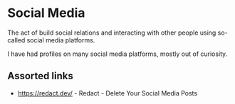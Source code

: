 # Social Media

The act of build social relations and interacting with other people using so-called social media platforms.

I have had profiles on many social media platforms, mostly out of curiosity.

## Assorted links

- https://redact.dev/ - Redact - Delete Your Social Media Posts
